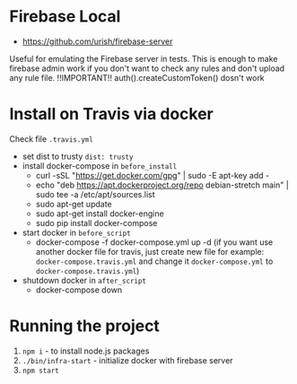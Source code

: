 # Firebase Local 
 - https://github.com/urish/firebase-server

Useful for emulating the Firebase server in tests.
This is enough to make firebase admin work if you don't want to check any rules and don't upload any rule file. 
!!IMPORTANT!! auth().createCustomToken() dosn't work

# Install on Travis via docker
Check file `.travis.yml`
  - set dist to trusty `dist: trusty`
  - install docker-compose in `before_install`
    - curl -sSL "https://get.docker.com/gpg" | sudo -E apt-key add -
    - echo "deb https://apt.dockerproject.org/repo debian-stretch main" | sudo tee -a /etc/apt/sources.list
    - sudo apt-get update
    - sudo apt-get install docker-engine
    - sudo pip install docker-compose
  - start docker in `before_script`
    - docker-compose -f docker-compose.yml up -d  (if you want use another docker file for travis, just create new file for example: `docker-compose.travis.yml` and change it `docker-compose.yml` to `docker-compose.travis.yml`)
  - shutdown docker in `after_script`
    - docker-compose down

# Running the project
1. `npm i` - to install node.js packages
2. `./bin/infra-start` - initialize docker with firebase server
3. `npm start`
